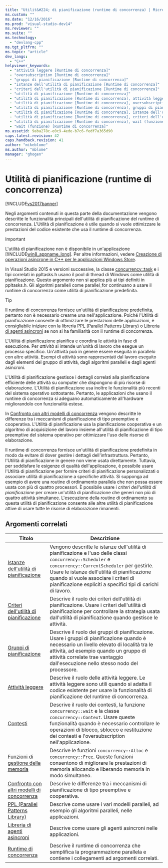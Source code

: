 ```yaml
---
title: "Utilit&#224; di pianificazione (runtime di concorrenza) | Microsoft Docs"
ms.custom: ""
ms.date: "12/16/2016"
ms.prod: "visual-studio-dev14"
ms.reviewer: ""
ms.suite: ""
ms.technology: 
  - "devlang-cpp"
ms.tgt_pltfrm: ""
ms.topic: "article"
dev_langs: 
  - "C++"
helpviewer_keywords: 
  - "attività leggere [Runtime di concorrenza]"
  - "oversubscription [Runtime di concorrenza]"
  - "gruppi di pianificazione [Runtime di concorrenza]"
  - "istanze dell'utilità di pianificazione [Runtime di concorrenza]"
  - "criteri dell'utilità di pianificazione [Runtime di concorrenza]"
  - "utilità di pianificazione [Runtime di concorrenza]"
  - "utilità di pianificazione [Runtime di concorrenza], attività leggere"
  - "utilità di pianificazione [Runtime di concorrenza], oversubscription"
  - "utilità di pianificazione [Runtime di concorrenza], gruppi di pianificazione"
  - "utilità di pianificazione [Runtime di concorrenza], istanze dell'utilità di pianificazione"
  - "utilità di pianificazione [Runtime di concorrenza], criteri dell'utilità di pianificazione"
  - "utilità di pianificazione [Runtime di concorrenza], wait (funzione)"
  - "wait (funzione) [Runtime di concorrenza]"
ms.assetid: 9aba278c-e0c9-4ede-b7c6-fedf7a365d90
caps.latest.revision: 42
caps.handback.revision: 41
author: "mikeblome"
ms.author: "mblome"
manager: "ghogen"
---
```

# Utilit&#224; di pianificazione (runtime di concorrenza)
[!INCLUDE[vs2017banner](../../assembler/inline/includes/vs2017banner.md)]

Negli argomenti contenuti in questa parte della documentazione vengono descritte le funzionalità principali dell'utilità di pianificazione del runtime di concorrenza.  L'Utilità di pianificazione è utile quando si vuole ottimizzare le prestazioni del codice esistente che usa il runtime di concorrenza.  
  
> [!IMPORTANT]
>  L'utilità di pianificazione non è disponibile in un'applicazione [!INCLUDE[win8_appname_long](../../build/includes/win8_appname_long_md.md)].  Per altre informazioni, vedere [Creazione di operazioni asincrone in C\+\+ per le applicazioni Windows Store](../../parallel/concrt/creating-asynchronous-operations-in-cpp-for-windows-store-apps.md).  
>   
>  In Visual Studio 2015 e versioni successive, la classe [concurrency::task](../../parallel/concrt/reference/task-class-concurrency-runtime.md) e i tipi correlati in ppltasks.h usano il pool di thread di Windows come utilità di pianificazione.  Questo argomento non si applica più ai tipi definiti in ppltasks.h.  Gli algoritmi paralleli come parallel\_for continuano a usare il runtime di concorrenza come utilità di pianificazione predefinita.  
  
> [!TIP]
>  Il runtime di concorrenza fornisce un'utilità di pianificazione predefinita, pertanto non è necessario crearne una nell'applicazione.  Poiché l'Utilità di pianificazione consente di ottimizzare le prestazioni delle applicazioni, è consigliabile iniziare con la libreria [PPL \(Parallel Patterns Library\)](../../parallel/concrt/parallel-patterns-library-ppl.md) o [Libreria di agenti asincroni](../../parallel/concrt/asynchronous-agents-library.md) se non si ha familiarità con il runtime di concorrenza.  
  
 L'Utilità di pianificazione pianifica e coordina le attività in fase di esecuzione.  Per *attività* si intende un'unità di lavoro che esegue un processo specifico.  Un'attività può in genere essere eseguita in parallelo con altre attività.  Esempi di attività sono rappresentati dal lavoro eseguito dagli elementi del gruppo di attività, dagli algoritmi paralleli e dagli agenti asincroni.  
  
 L'Utilità di pianificazione gestisce i dettagli correlati alla pianificazione efficiente delle attività su computer che dispongono di più risorse di elaborazione.  L'Utilità di pianificazione usa inoltre le funzionalità più recenti del sistema operativo sottostante.  Pertanto, le applicazioni che usano il runtime di concorrenza si adeguano automaticamente all'hardware migliorandolo con funzionalità estese.  
  
 In [Confronto con altri modelli di concorrenza](../../parallel/concrt/comparing-the-concurrency-runtime-to-other-concurrency-models.md) vengono descritte le differenze tra i meccanismi di pianificazione di tipo preemptive e cooperativa.  L'Utilità di pianificazione usa la pianificazione cooperativa e un algoritmo di acquisizione del lavoro insieme all'utilità di pianificazione di tipo preemptive del sistema operativo per ottimizzare l'uso delle risorse di elaborazione.  
  
 Il runtime di concorrenza fornisce un'utilità di pianificazione predefinita in modo da evitare di dover gestire i dettagli dell'infrastruttura.  Pertanto, l'Utilità di pianificazione in genere non viene usata direttamente.  Tuttavia, per soddisfare le esigenze di qualità dell'applicazione, è possibile usare l'Utilità di pianificazione per fornire criteri di pianificazione personalizzati o associare utilità di pianificazione a specifiche attività.  Si supponga ad esempio di avere una routine di ordinamento parallela che non possa essere usata con più di quattro processori.  È possibile usare i *criteri dell'utilità di pianificazione* per creare un'utilità di pianificazione che generi non più di quattro attività simultanee.  L'esecuzione della routine di ordinamento su questa utilità di pianificazione consente alle altre utilità di pianificazione attive di usare tutte le risorse di elaborazione rimanenti.  
  
## Argomenti correlati  
  
|Titolo|Descrizione|  
|------------|-----------------|  
|[Istanze dell'utilità di pianificazione](../../parallel/concrt/scheduler-instances.md)|Vengono descritte le istanze dell'utilità di pianificazione e l'uso delle classi `concurrency::Scheduler` e `concurrency::CurrentScheduler` per gestirle.  Usare le istanze dell'utilità di pianificazione quando si vuole associare i criteri di pianificazione espliciti a specifici tipi di carichi di lavoro.|  
|[Criteri dell'utilità di pianificazione](../../parallel/concrt/scheduler-policies.md)|Descrive il ruolo dei criteri dell'utilità di pianificazione.  Usare i criteri dell'utilità di pianificazione per controllare la strategia usata dall'utilità di pianificazione quando gestisce le attività.|  
|[Gruppi di pianificazione](../../parallel/concrt/schedule-groups.md)|Descrive il ruolo dei gruppi di pianificazione.  Usare i gruppi di pianificazione quando è necessario un livello elevato di località tra le attività, ad esempio quando un gruppo di attività correlate trae vantaggio dall'esecuzione nello stesso nodo del processore.|  
|[Attività leggere](../../parallel/concrt/lightweight-tasks.md)|Descrive il ruolo delle attività leggere.  Le attività leggere sono utili quando si adatta il codice esistente per usare la funzionalità di pianificazione del runtime di concorrenza.|  
|[Contesti](../../parallel/concrt/contexts.md)|Descrive il ruolo dei contesti, la funzione `concurrency::wait` e la classe `concurrency::Context`.  Usare queste funzionalità quando è necessario controllare le operazioni di blocco, sblocco e restituzione dei contesti e l'oversubscription nell'applicazione.|  
|[Funzioni di gestione della memoria](../../parallel/concrt/memory-management-functions.md)|Descrive le funzioni `concurrency::Alloc` e `concurrency::Free`.  Queste funzioni consentono di migliorare le prestazioni di memoria allocando e liberando memoria in modo simultaneo.|  
|[Confronto con altri modelli di concorrenza](../../parallel/concrt/comparing-the-concurrency-runtime-to-other-concurrency-models.md)|Descrive le differenze tra i meccanismi di pianificazione di tipo preemptive e cooperativa.|  
|[PPL \(Parallel Patterns Library\)](../../parallel/concrt/parallel-patterns-library-ppl.md)|Descrive come usare i vari modelli paralleli, ad esempio gli algoritmi paralleli, nelle applicazioni.|  
|[Libreria di agenti asincroni](../../parallel/concrt/asynchronous-agents-library.md)|Descrive come usare gli agenti asincroni nelle applicazioni.|  
|[Runtime di concorrenza](../../parallel/concrt/concurrency-runtime.md)|Descrive il runtime di concorrenza che semplifica la programmazione parallela e contiene i collegamenti ad argomenti correlati.|